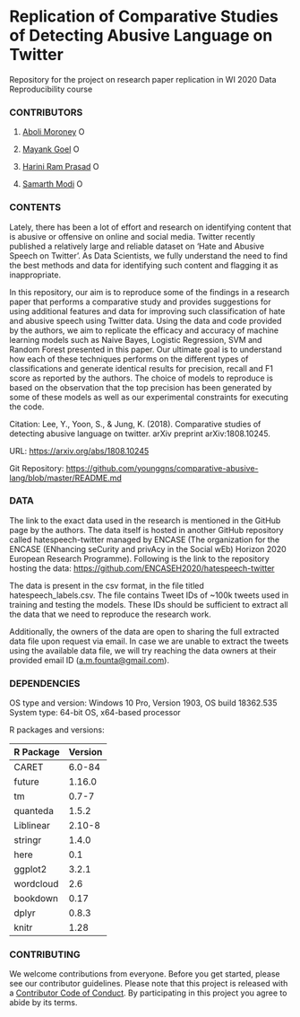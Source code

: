 # Replication of Comparative Studies of Detecting Abusive Language on Twitter
Repository for the project on research paper replication in WI 2020 Data Reproducibility course


### CONTRIBUTORS

1. [Aboli Moroney](https://github.com/abolim "Aboli's Github page") <a itemprop="sameAs" content="https://orcid.org/0000-0003-1226-3185" href="https://orcid.org/0000-0003-1226-3185" target="orcid.widget" rel="me noopener noreferrer" style="vertical-align:top;"><img src="https://orcid.org/sites/default/files/images/orcid_16x16.png" style="width:1em;margin-right:.5em;" alt="ORCID iD icon"></a>

2. [Mayank Goel](https://github.com/mickkygoel "Mayank's Github page") <a itemprop="sameAs" content="https://orcid.org/0000-0002-2458-910X" href="https://orcid.org/0000-0002-2458-910X" target="orcid.widget" rel="me noopener noreferrer" style="vertical-align:top;"><img src="https://orcid.org/sites/default/files/images/orcid_16x16.png" style="width:1em;margin-right:.5em;" alt="ORCID iD icon"></a>

3. [Harini Ram Prasad](https://github.com/hariniramp "Harini's Github page") <a itemprop="sameAs" content="https://orcid.org/0000-0001-5419-8030" href="https://orcid.org/0000-0001-5419-8030" target="orcid.widget" rel="me noopener noreferrer" style="vertical-align:top;"><img src="https://orcid.org/sites/default/files/images/orcid_16x16.png" style="width:1em;margin-right:.5em;" alt="ORCID iD icon"></a>

4. [Samarth Modi](https://github.com/samarthjmodi "Samarth's Github page") <a itemprop="sameAs" content="https://orcid.org/0000-0003-0681-231X" href="https://orcid.org/0000-0003-0681-231X" target="orcid.widget" rel="me noopener noreferrer" style="vertical-align:top;"><img src="https://orcid.org/sites/default/files/images/orcid_16x16.png" style="width:1em;margin-right:.5em;" alt="ORCID iD icon"></a>

### CONTENTS

Lately, there has been a lot of effort and research on identifying content that is abusive or offensive on online and social media. Twitter recently published a relatively large and reliable dataset on ‘Hate and Abusive Speech on Twitter’. As Data Scientists, we fully understand the need to find the best methods and data for identifying such content and flagging it as inappropriate.
 
In this repository, our aim is to reproduce some of the findings in a research paper that performs a comparative study and provides suggestions for using additional features and data for improving such classification of hate and abusive speech using Twitter data.
Using the data and code provided by the authors, we aim to replicate the efficacy and accuracy of machine learning models such as Naive Bayes, Logistic Regression, SVM and Random Forest presented in this paper. Our ultimate goal is to understand how each of these techniques performs on the different types of classifications and generate identical results for precision, recall and F1 score as reported by the authors. The choice of models to reproduce is based on the observation that the top precision has been generated by some of these models as well as our experimental constraints for executing the code.

Citation: Lee, Y., Yoon, S., & Jung, K. (2018). Comparative studies of detecting abusive language on twitter. arXiv preprint arXiv:1808.10245.

URL: https://arxiv.org/abs/1808.10245

Git Repository: https://github.com/younggns/comparative-abusive-lang/blob/master/README.md

### DATA
 
The link to the exact data used in the research is mentioned in the GitHub page by the authors.
The data itself is hosted in another GitHub repository called hatespeech-twitter managed by ENCASE (The organization for the ENCASE (ENhancing seCurity and privAcy in the Social wEb) Horizon 2020 European Research Programme). Following is the link to the repository hosting the data: https://github.com/ENCASEH2020/hatespeech-twitter

The data is present in the csv format, in the file titled hatespeech_labels.csv.
The file contains Tweet IDs of ~100k tweets used in training and testing the models. These IDs should be sufficient to extract all the data that we need to reproduce the research work.
 
Additionally, the owners of the data are open to sharing the full extracted data file upon request via email. In case we are unable to extract the tweets using the available data file, we will try reaching the data owners at their provided email ID (a.m.founta@gmail.com).

### DEPENDENCIES

OS type and version: 
Windows 10 Pro, Version 1903, OS build 18362.535
System type: 64-bit OS, x64-based processor

R packages and versions:

|R Package   	    |     Version            |
|---------------|:-----------------------|
|CARET	       |   6.0-84|
|future	        |  1.16.0|
|tm	            |0.7-7|
|quanteda	            |1.5.2|
|Liblinear	            |2.10-8|
|stringr	            |1.4.0|
|here	            |0.1|
|ggplot2	            |3.2.1|
|wordcloud	            |2.6|
|bookdown	            |0.17|
|dplyr	            |0.8.3|
|knitr	            |1.28|

### CONTRIBUTING

We welcome contributions from everyone. Before you get started, please see our contributor guidelines. Please note that this project is released with a [Contributor Code of Conduct](https://github.com/abolim/Reproducibility-Research-Replication/blob/master/CODE_OF_CONDUCT.md). By participating in this project you agree to abide by its terms.

